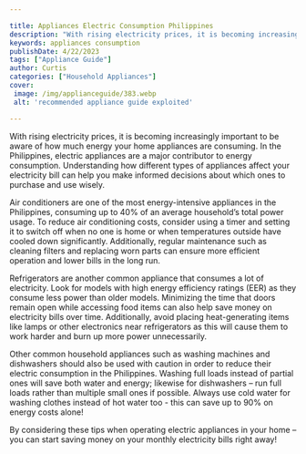 ```yaml
---

title: Appliances Electric Consumption Philippines
description: "With rising electricity prices, it is becoming increasingly important to be aware of how much energy your home appliances are cons...swipe up to find out"
keywords: appliances consumption
publishDate: 4/22/2023
tags: ["Appliance Guide"]
author: Curtis
categories: ["Household Appliances"]
cover: 
 image: /img/applianceguide/383.webp
 alt: 'recommended appliance guide exploited'

---
```


With rising electricity prices, it is becoming increasingly important to be aware of how much energy your home appliances are consuming. In the Philippines, electric appliances are a major contributor to energy consumption. Understanding how different types of appliances affect your electricity bill can help you make informed decisions about which ones to purchase and use wisely.

Air conditioners are one of the most energy-intensive appliances in the Philippines, consuming up to 40% of an average household’s total power usage. To reduce air conditioning costs, consider using a timer and setting it to switch off when no one is home or when temperatures outside have cooled down significantly. Additionally, regular maintenance such as cleaning filters and replacing worn parts can ensure more efficient operation and lower bills in the long run.

Refrigerators are another common appliance that consumes a lot of electricity. Look for models with high energy efficiency ratings (EER) as they consume less power than older models. Minimizing the time that doors remain open while accessing food items can also help save money on electricity bills over time. Additionally, avoid placing heat-generating items like lamps or other electronics near refrigerators as this will cause them to work harder and burn up more power unnecessarily. 

Other common household appliances such as washing machines and dishwashers should also be used with caution in order to reduce their electric consumption in the Philippines. Washing full loads instead of partial ones will save both water and energy; likewise for dishwashers – run full loads rather than multiple small ones if possible. Always use cold water for washing clothes instead of hot water too - this can save up to 90% on energy costs alone! 

By considering these tips when operating electric appliances in your home – you can start saving money on your monthly electricity bills right away!
